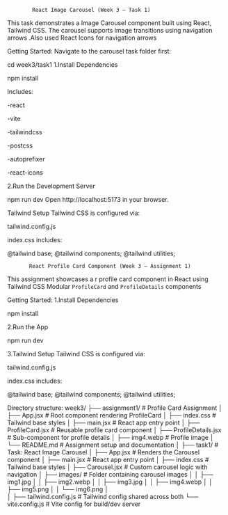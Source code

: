             React Image Carousel (Week 3 – Task 1)

This task demonstrates a  Image Carousel component built using React, Tailwind CSS. The carousel supports image transitions using navigation arrows .Also used React Icons for navigation arrows

Getting Started:
 Navigate to the carousel task folder first:

cd week3/task1
1.Install Dependencies

npm install

Includes:

-react

-vite

-tailwindcss

-postcss

-autoprefixer

-react-icons

2.Run the Development Server

npm run dev
Open http://localhost:5173 in your browser.

Tailwind Setup
Tailwind CSS is configured via:

tailwind.config.js

index.css includes:

@tailwind base;
@tailwind components;
@tailwind utilities;

 
           React Profile Card Component (Week 3 – Assignment 1)

This assignment showcases a r profile card component in React using Tailwind CSS Modular `ProfileCard` and `ProfileDetails` components

Getting Started:
1.Install Dependencies

npm install

2.Run the App

npm run dev 

3.Tailwind Setup
Tailwind CSS is configured via:

tailwind.config.js

index.css includes:

@tailwind base;
@tailwind components;
@tailwind utilities;

Directory structure:
week3/
├── assignment1/                        # Profile Card Assignment
│   ├── App.jsx                         # Root component rendering ProfileCard
│   ├── index.css                       # Tailwind base styles
│   ├── main.jsx                        # React app entry point
│   ├── ProfileCard.jsx                 # Reusable profile card component
│   ├── ProfileDetails.jsx              # Sub-component for profile details
│   ├── img4.webp                       # Profile image
│   └── README.md                       # Assignment setup and documentation
│
├── task1/                              # Task: React Image Carousel
│   ├── App.jsx                         # Renders the Carousel component
│   ├── main.jsx                        # React app entry point
│   ├── index.css                       # Tailwind base styles
│   ├── Carousel.jsx                    # Custom carousel logic with navigation
│   ├── images/                         # Folder containing carousel images
│   │   ├── img1.jpg
│   │   ├── img2.webp
│   │   ├── img3.jpg
│   │   ├── img4.webp
│   │   ├── img5.png
│   │   └── img6.png
│   
│
├── tailwind.config.js                  # Tailwind config shared across both
└── vite.config.js                      # Vite config for build/dev server






